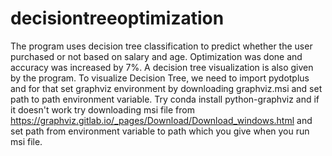 # decisiontreeoptimization
The program uses decision tree classification to predict whether the user purchased or not based on salary and age. Optimization was done and accuracy was increased by 7%. A decision tree visualization is also given by the program.
To visualize Decision Tree, we need to import pydotplus and for that set graphviz environment by downloading graphviz.msi and set path to path environment variable.
Try conda install python-graphviz and if it doesn't work try downloading msi file from https://graphviz.gitlab.io/_pages/Download/Download_windows.html and set path from environment variable to path which you give when you run msi file.
